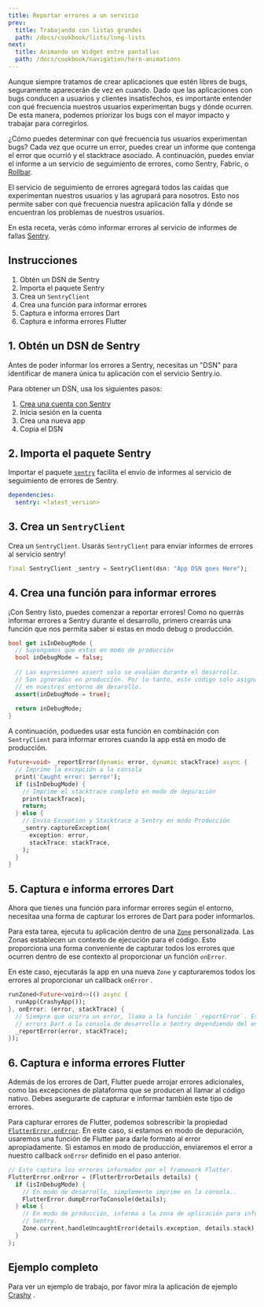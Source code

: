 ```yaml
---
title: Reportar errores a un servicio
prev:
  title: Trabajando con listas grandes
  path: /docs/cookbook/lists/long-lists
next:
  title: Animando un Widget entre pantallas
  path: /docs/cookbook/navigation/hero-animations
---
```


Aunque siempre tratamos de crear aplicaciones que estén libres de bugs, 
seguramente aparecerán de vez en cuando. Dado que las aplicaciones con bugs conducen a usuarios y 
clientes insatisfechos, es importante entender con qué frecuencia nuestros usuarios experimentan 
bugs y dónde ocurren. De esta manera, podemos priorizar los bugs con el mayor impacto y 
trabajar para corregirlos.

¿Cómo puedes determinar con qué frecuencia tus usuarios experimentan bugs? Cada vez que 
ocurre un error, puedes crear un informe que contenga el error que ocurrió y el stacktrace asociado. 
A continuación, puedes enviar el informe a un servicio de seguimiento de errores, 
como Sentry, Fabric, o [Rollbar](https://rollbar.com/). 

El servicio de seguimiento de errores agregará todos las caídas que experimentan nuestros usuarios y 
las agrupará para nosotros. Esto nos permite saber con qué frecuencia nuestra aplicación falla y 
dónde se encuentran los problemas de nuestros usuarios. 

En esta receta, verás cómo informar errores al servicio de informes de fallas 
[Sentry](https://sentry.io/welcome/).

## Instrucciones

  1. Obtén un DSN de Sentry
  2. Importa el paquete Sentry
  3. Crea un `SentryClient`
  4. Crea una función para informar errores
  5. Captura e informa errores Dart
  6. Captura e informa errores Flutter

## 1. Obtén un DSN de Sentry

Antes de poder informar los errores a Sentry, necesitas un "DSN" para identificar de 
manera única tu aplicación con el servicio Sentry.io.

Para obtener un DSN, usa los siguientes pasos: 

  1. [Crea una cuenta con Sentry](https://sentry.io/signup/)
  2. Inicia sesión en la cuenta
  3. Crea una nueva app
  4. Copia el DSN 

## 2. Importa el paquete Sentry

Importar el paquete 
[`sentry`](https://pub.dartlang.org/packages/sentry) 
facilita el envío de informes al servicio de seguimiento de errores 
de Sentry.

```yaml
dependencies:
  sentry: <latest_version>
```

## 3. Crea un `SentryClient`

Crea un `SentryClient`. Usarás `SentryClient` para enviar informes 
de errores al servicio sentry!

<!-- skip -->
```dart
final SentryClient _sentry = SentryClient(dsn: "App DSN goes Here");
```

## 4. Crea una función para informar errores

¡Con Sentry listo, puedes comenzar a reportar errores! Como no querrás informar errores 
a Sentry durante el desarrollo, primero crearrás una función que nos permita saber 
si estas en modo debug o producción.

<!-- skip -->
```dart
bool get isInDebugMode {
  // Supongamos que estas en modo de producción
  bool inDebugMode = false;
  
  // Las expresiones assert solo se evalúan durante el desarrollo. 
  // Son ignoradas en producción. Por lo tanto, este código solo asignará true a `inDebugMode` 
  // en nuestros entorno de desarollo.
  assert(inDebugMode = true);
  
  return inDebugMode;
}
```   

A continuación, poduedes usar esta función en combinación con `SentryClient` 
para informar errores cuando la app está en modo de producción.

<!-- skip -->
```dart
Future<void> _reportError(dynamic error, dynamic stackTrace) async {
  // Imprime la excepción a la consola
  print('Caught error: $error');
  if (isInDebugMode) {
    // Imprime el stacktrace completo en modo de depuración
    print(stackTrace);
    return;
  } else {
    // Envía Exception y Stacktrace a Sentry en modo Producción
    _sentry.captureException(
      exception: error,
      stackTrace: stackTrace,
    ); 
  }
}
```

## 5. Captura e informa errores Dart

Ahora que tienes una función para informar errores según el entorno, necesitaa una 
forma de capturar los errores de Dart para poder informarlos. 

Para esta tarea, ejecuta tu aplicación dentro de una 
[`Zone`]({{site.api}}/flutter/dart-async/Zone-class.html) personalizada. Las Zonas 
establecen un contexto de ejecución para el código. Esto proporciona una forma conveniente 
de capturar todos los errores que ocurren dentro de ese contexto al proporcionar un 
función `onError`.

En este caso, ejecutarás la app en una nueva `Zone` y capturaremos todos los errores al 
proporcionar un callback `onError` .

<!-- skip -->
```dart
runZoned<Future<voird>>(() async {
  runApp(CrashyApp());
}, onError: (error, stackTrace) {
  // Siempre que ocurra un error, llama a la función `_reportError`. Esto envia
  // errors Dart a la consola de desarrollo o Sentry dependiendo del entorno.
  _reportError(error, stackTrace);
});
```

## 6. Captura e informa errores Flutter

Además de los errores de Dart, Flutter puede arrojar errores adicionales, como las excepciones de 
plataforma que se producen al llamar al código nativo. Debes asegurarte de capturar e informar 
también este tipo de errores.

Para capturar errores de Flutter, podemos sobrescribir la propiedad 
[`FlutterError.onError`]({{site.api}}/flutter/foundation/FlutterError/onError.html). 
En este caso, si estamos en modo de depuración, usaremos una función de Flutter para darle formato 
al error apropiadamente. Si estamos en modo de producción, enviaremos el error a nuestro 
callback `onError`  definido  en el paso anterior.  

<!-- skip -->
```dart
// Esto captura los errores informados por el framework Flutter.
FlutterError.onError = (FlutterErrorDetails details) {
  if (isInDebugMode) {
    // En modo de desarrollo, simplemente imprime en la consola..
    FlutterError.dumpErrorToConsole(details);
  } else {
    // En modo de producción, informa a la zona de aplicación para informar a
    // Sentry.
    Zone.current.handleUncaughtError(details.exception, details.stack);
  }
};
```

## Ejemplo completo

Para ver un ejemplo de trabajo, por favor mira la aplicación de ejemplo 
[Crashy]({{site.github}}/flutter/crashy) . 